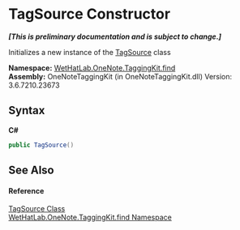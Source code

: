 # TagSource Constructor 
 _**\[This is preliminary documentation and is subject to change.\]**_

Initializes a new instance of the <a href="da46faed-d924-a941-91a9-5e5af949d1bf.md">TagSource</a> class

**Namespace:**&nbsp;<a href="0e3a8efd-07d2-1709-b1cd-709153222081.md">WetHatLab.OneNote.TaggingKit.find</a><br />**Assembly:**&nbsp;OneNoteTaggingKit (in OneNoteTaggingKit.dll) Version: 3.6.7210.23673

## Syntax

**C#**<br />
``` C#
public TagSource()
```


## See Also


#### Reference
<a href="da46faed-d924-a941-91a9-5e5af949d1bf.md">TagSource Class</a><br /><a href="0e3a8efd-07d2-1709-b1cd-709153222081.md">WetHatLab.OneNote.TaggingKit.find Namespace</a><br />